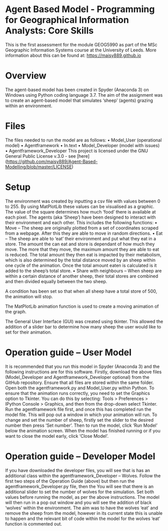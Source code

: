# Agent Based Model - Programming for Geographical Information Analysts: Core Skills

This is the first assessment for the module GEOG5990 as part of the MSc Geographic Information Systems course at the University of Leeds. 
More information about this can be found at: https://maisy889.github.io  

# Overview

The agent-based model has been created in Spyder (Anaconda 3) on Windows using Python coding language 3.7.
The aim of the assignment was to create an agent-based model that simulates ‘sheep’ (agents) grazing within an environment. 

# Files

The files needed to run the model are as follows:
•	Model_User (operational model)
•	Agentframework
•	In.text
•	Model_Developer (model with issues)
•	Agentframework_Developer 
This project is licensed under the GNU General Public License v.3.0 - see [here] (https://github.com/maisy889/Agent-Based-Modelling/blob/master/LICENSE)

# Setup

The environment was created by inputting a csv file with values between 0 to 255. By using MatPlotLib these values can be visualised as a graphic. The value of the square determines how much ‘food’ there is available at each pixel. 
The agents (aka ‘Sheep’) have been designed to interact with their environment and each other. This includes the following functions:
•	Move – The sheep are originally plotted from a set of coordinates scraped from a webpage. After this they are able to move in random directions.
•	Eat – The sheep are able to ‘eat’ their environment and put what they eat in a store. The amount the can eat and store is dependant of how much they move. The more that they move, the maximum amount they are able to eat is reduced. The total amount they then eat is impacted by their metabolism, which is also determined by the total distance moved by an sheep within one cycle of the animation. Once the total amount eaten is calculated is it added to the sheep’s total store. 
•	Share with neighbours – When sheep are within a certain distance of another sheep, their total stores are combined and then divided equally between the two sheep. 

A condition has been set so that when all sheep have a total store of 500, the animation will stop. 

The MatPlotLib animation function is used to create a moving animation of the graph.

The General User Interface (GUI) was created using tkinter. This allowed the addition of a slider bar to determine how many sheep the user would like to set for their animation. 

# Operation guide – User Model
It is recommended that you run this model in Spyder (Anaconda 3) and the following instructions are for this software. 
Firstly, download the above files (Model_Developer and Agentframework_Developer optional) from the GitHub repository. Ensure that all files are stored within the same folder. 
Open both the agentframework.py and Model_User.py within Python. To ensure that the animation runs correctly, you need to set the Graphics option to Tkinter. You can do this by selecting: Tools > Preferences > IPython Console > Graphics, and then from the drop-down select Tkinter.
Run the agentframework file first, and once this has completed run the model file. This will pop out a window in which your animation will run. 
To change and set the number of sheep, firstly set the slider to the desired number then press ‘Set number’. Then to run the model, click ‘Run Model’ below the animation screen. When the model has finished running or if you want to close the model early, click ‘Close Model’.

# Operation guide – Developer Model
If you have downloaded the developer files, you will see that is has an additional class within the agentframework_Developer – Wolves. Follow the first two steps of the Operation Guide (above) but then run the agentframework_Developer.py file, then the 
You will see that there is an additional slider to set the number of wolves for the simulation. Set both values before running the model, as per the above instructions. The model will then run in a pop out window and you will see the addition of black ‘wolves’ within the environment.
The aim was to have the wolves ‘eat’ and remove the sheep from the model, however in its current state this is unable to happen and the relevant bit of code within the model for the wolves ‘eat’ function is commented out. 

